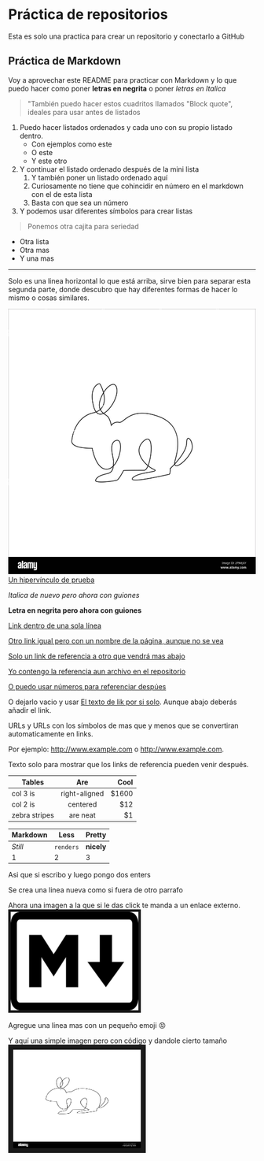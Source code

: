 # Práctica de repositorios

Esta es solo una practica para crear un repositorio y conectarlo a GitHub

## Práctica de Markdown

Voy a aprovechar este README para practicar con Markdown y lo que puedo hacer como poner 
**letras en negrita**
o poner 
*letras en Italica*

>"También puedo hacer estos cuadritos llamados "Block quote", ideales para usar antes de listados
1. Puedo hacer listados ordenados y cada uno con su propio listado dentro.
   * Con ejemplos como este
   * O este
   * Y este otro
2. Y continuar el listado ordenado después de la mini lista
   1. Y también poner un listado ordenado aquí
   1. Curiosamente no tiene que cohincidir en número en el markdown con el de esta lista
   0. Basta con que sea un número 
3. Y podemos usar diferentes símbolos para crear listas

> Ponemos otra cajita para seriedad
- Otra lista
- Otra mas
- Y una mas

<!-- Nota solo para mi -->

---
Solo es una linea horizontal lo que está arriba, sirve bien para separar esta segunda parte, donde descubro que hay diferentes formas de hacer lo mismo o cosas similares.

![Imagen de prueba](img/Rabbit.jpg)
[Un hipervínculo de prueba](https://google.com)

_Italica de nuevo pero ahora con guiones_

__Letra en negrita pero ahora con guiones__

[Link dentro de una sola línea](https://www.google.com)

[Otro link igual pero con un nombre de la página, aunque no se vea](https://www.google.com "Google's Homepage")

[Solo un link de referencia a otro que vendrá mas abajo][Arbitrary case-insensitive reference text]

[Yo contengo la referencia aun archivo en el repositorio](./img/Rabbit.jpg)

[O puedo usar números para referenciar despúes][1]

O dejarlo vacio y usar [El texto de lik por si solo]. Aunque abajo deberás añadir el link.

URLs y URLs con los símbolos de mas que y menos que se convertiran automaticamente en links. 

Por ejemplo: http://www.example.com o <http://www.example.com>.

Texto solo para mostrar que los links de referencia pueden venir después.

[arbitrary case-insensitive reference text]: https://www.mozilla.org
[1]: http://slashdot.org
[El texto de lik por si solo]: http://www.reddit.com

| Tables        | Are           | Cool  |
| ------------- |:-------------:| -----:|
| col 3 is      | right-aligned | $1600 |
| col 2 is      | centered      |   $12 |
| zebra stripes | are neat      |    $1 |

Markdown | Less | Pretty
--- | --- | ---
*Still* | `renders` | **nicely**
1 | 2 | 3

Asi que si escribo y luego pongo dos enters

Se crea una linea nueva como si fuera de otro parrafo

Ahora una imagen a la que si le das click te manda a un enlace externo.
<a href="https://www.youtube.com/watch?v=77Ggk1uzO2A" target="_blank"><img src="img/markdown.png" 
alt="Imagen con codigo" width="260" height="200" border="5" /></a>

Agregue una linea mas con un pequeño emoji :rage:

Y aquí una simple imagen pero con código y dandole cierto tamaño
<img src="img/Rabbit.jpg" alt="Imagen con codigo" width="260" height="200" border="10">

